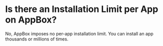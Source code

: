 # Is there an Installation Limit per App on AppBox?
No, AppBox imposes no per-app installation limit. You can install an app thousands or millions of times.